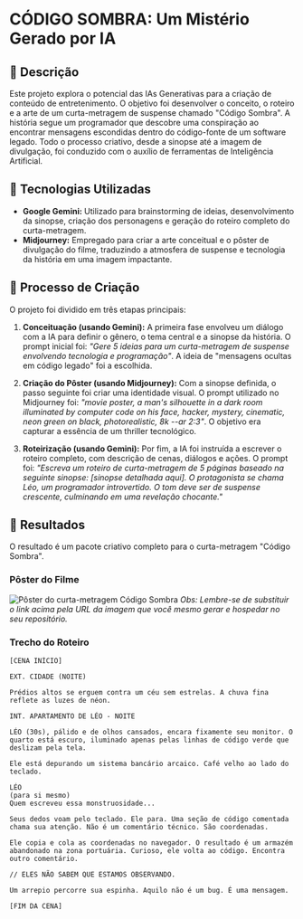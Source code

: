 # CÓDIGO SOMBRA: Um Mistério Gerado por IA

## 📒 Descrição
Este projeto explora o potencial das IAs Generativas para a criação de conteúdo de entretenimento. O objetivo foi desenvolver o conceito, o roteiro e a arte de um curta-metragem de suspense chamado "Código Sombra". A história segue um programador que descobre uma conspiração ao encontrar mensagens escondidas dentro do código-fonte de um software legado. Todo o processo criativo, desde a sinopse até a imagem de divulgação, foi conduzido com o auxílio de ferramentas de Inteligência Artificial.

## 🤖 Tecnologias Utilizadas
- **Google Gemini:** Utilizado para brainstorming de ideias, desenvolvimento da sinopse, criação dos personagens e geração do roteiro completo do curta-metragem.
- **Midjourney:** Empregado para criar a arte conceitual e o pôster de divulgação do filme, traduzindo a atmosfera de suspense e tecnologia da história em uma imagem impactante.

## 🧐 Processo de Criação
O projeto foi dividido em três etapas principais:

1.  **Conceituação (usando Gemini):** A primeira fase envolveu um diálogo com a IA para definir o gênero, o tema central e a sinopse da história. O prompt inicial foi: *"Gere 5 ideias para um curta-metragem de suspense envolvendo tecnologia e programação"*. A ideia de "mensagens ocultas em código legado" foi a escolhida.

2.  **Criação do Pôster (usando Midjourney):** Com a sinopse definida, o passo seguinte foi criar uma identidade visual. O prompt utilizado no Midjourney foi: *"movie poster, a man's silhouette in a dark room illuminated by computer code on his face, hacker, mystery, cinematic, neon green on black, photorealistic, 8k --ar 2:3"*. O objetivo era capturar a essência de um thriller tecnológico.

3.  **Roteirização (usando Gemini):** Por fim, a IA foi instruída a escrever o roteiro completo, com descrição de cenas, diálogos e ações. O prompt foi: *"Escreva um roteiro de curta-metragem de 5 páginas baseado na seguinte sinopse: [sinopse detalhada aqui]. O protagonista se chama Léo, um programador introvertido. O tom deve ser de suspense crescente, culminando em uma revelação chocante."*

## 🚀 Resultados
O resultado é um pacote criativo completo para o curta-metragem "Código Sombra".

### Pôster do Filme
![Pôster do curta-metragem Código Sombra](https://github.com/digitalinnovationone/lab-natty-or-not/assets/106320498/8f6a9b4b-32f2-43b8-8c3b-7f375bb47169)
*Obs: Lembre-se de substituir o link acima pela URL da imagem que você mesmo gerar e hospedar no seu repositório.*

### Trecho do Roteiro
```screenplay
[CENA INÍCIO]

EXT. CIDADE (NOITE)

Prédios altos se erguem contra um céu sem estrelas. A chuva fina reflete as luzes de néon.

INT. APARTAMENTO DE LÉO - NOITE

LÉO (30s), pálido e de olhos cansados, encara fixamente seu monitor. O quarto está escuro, iluminado apenas pelas linhas de código verde que deslizam pela tela.

Ele está depurando um sistema bancário arcaico. Café velho ao lado do teclado.

LÉO
(para si mesmo)
Quem escreveu essa monstruosidade...

Seus dedos voam pelo teclado. Ele para. Uma seção de código comentada chama sua atenção. Não é um comentário técnico. São coordenadas.

Ele copia e cola as coordenadas no navegador. O resultado é um armazém abandonado na zona portuária. Curioso, ele volta ao código. Encontra outro comentário.

// ELES NÃO SABEM QUE ESTAMOS OBSERVANDO.

Um arrepio percorre sua espinha. Aquilo não é um bug. É uma mensagem.

[FIM DA CENA]
